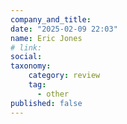 ```yaml
---
company_and_title: 
date: "2025-02-09 22:03"
name: Eric Jones
# link:
social: 
taxonomy:
    category: review
    tag:
      - other
published: false
---
```



